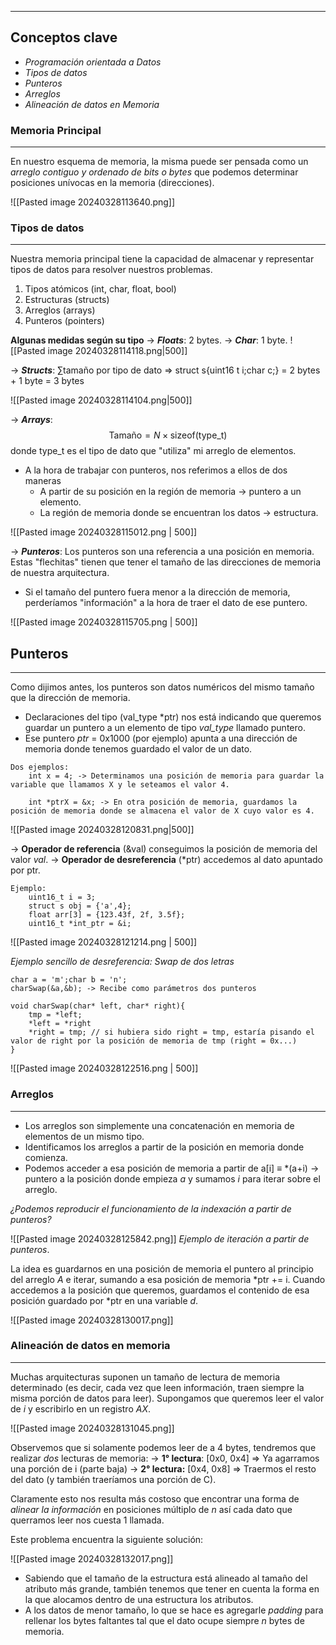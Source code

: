 ***
## Conceptos clave
* *Programación orientada a Datos*
* *Tipos de datos*
* *Punteros*
* *Arreglos*
* *Alineación de datos en Memoria*


### Memoria Principal
***
En nuestro esquema de memoria, la misma puede ser pensada como un *arreglo contiguo y ordenado de bits o bytes* que podemos determinar posiciones unívocas en la memoria (direcciones).

![[Pasted image 20240328113640.png]]


### Tipos de datos
***
Nuestra memoria principal tiene la capacidad de almacenar y representar tipos de datos para resolver nuestros problemas.
1. Tipos atómicos (int, char, float, bool)
2. Estructuras (structs)
3. Arreglos (arrays)
4. Punteros (pointers)

**Algunas medidas según su tipo**
-> ***Floats***: 2 bytes.
-> ***Char***: 1 byte.
![[Pasted image 20240328114118.png|500]]

-> ***Structs***: $\sum \text{tamaño por tipo de dato}$ =>  struct s{uint16 t i;char c;} = 2 bytes + 1 byte = 3 bytes

![[Pasted image 20240328114104.png|500]]

-> ***Arrays***: $$\text{Tamaño} = N \times \text{sizeof(type\_t)}$$ donde type_t es el tipo de dato que "utiliza" mi arreglo de elementos.
* A la hora de trabajar con punteros, nos referimos a ellos de dos maneras 
	* A partir de su posición en la región de memoria -> puntero a un elemento.
	* La región de memoria donde se encuentran los datos -> estructura.

![[Pasted image 20240328115012.png | 500]]

-> ***Punteros***: Los punteros son una referencia a una posición en memoria. Estas "flechitas" tienen que tener el tamaño de las direcciones de memoria de nuestra arquitectura.
* Si el tamaño del puntero fuera menor a la dirección de memoria, perderíamos "información" a la hora de traer el dato de ese puntero.

![[Pasted image 20240328115705.png | 500]]


## Punteros
***
Como dijimos antes, los punteros son datos numéricos del mismo tamaño que la dirección de memoria. 
* Declaraciones del tipo (val_type \*ptr) nos está indicando que queremos guardar un puntero a un elemento de tipo *val_type* llamado puntero.
* Ese puntero *ptr* = 0x1000 (por ejemplo) apunta a una dirección de memoria donde tenemos guardado el valor de un dato.
```
Dos ejemplos:
	int x = 4; -> Determinamos una posición de memoria para guardar la variable que llamamos X y le seteamos el valor 4.

	int *ptrX = &x; -> En otra posición de memoria, guardamos la posición de memoria donde se almacena el valor de X cuyo valor es 4.
```

![[Pasted image 20240328120831.png|500]]

-> **Operador de referencia** (&val) conseguimos la posición de memoria del valor *val*.
-> **Operador de desreferencia** (\*ptr) accedemos al dato apuntado por ptr.

```
Ejemplo: 
	uint16_t i = 3;
	struct s obj = {'a',4};
	float arr[3] = {123.43f, 2f, 3.5f};
	uint16_t *int_ptr = &i;
```

![[Pasted image 20240328121214.png | 500]]


*Ejemplo sencillo de desreferencia: Swap de dos letras*

```
char a = 'm';char b = 'n';
charSwap(&a,&b); -> Recibe como parámetros dos punteros

void charSwap(char* left, char* right){
	tmp = *left;
	*left = *right
	*right = tmp; // si hubiera sido right = tmp, estaría pisando el valor de right por la posición de memoria de tmp (right = 0x...)
}
```

![[Pasted image 20240328122516.png | 500]]

### Arreglos
***
* Los arreglos son simplemente una concatenación en memoria de elementos de un mismo tipo.
* Identificamos los arreglos a partir de la posición en memoria donde comienza.
* Podemos acceder a esa posición de memoria a partir de a\[i\] $\equiv$ \*(a+i) -> puntero a la posición donde empieza *a* y sumamos *i* para iterar sobre el arreglo.

*¿Podemos reproducir el funcionamiento de la indexación a partir de punteros?*

![[Pasted image 20240328125842.png]]
*Ejemplo de iteración a partir de punteros*.

La idea es guardarnos en una posición de memoria el puntero al principio del arreglo $A$ e iterar, sumando a esa posición de memoria \*ptr += i. Cuando accedemos a la posición que queremos, guardamos el contenido de esa posición guardado por \*ptr en una variable $d$.
 
![[Pasted image 20240328130017.png]]

### Alineación de datos en memoria
***
Muchas arquitecturas suponen un tamaño de lectura de memoria determinado (es decir, cada vez que leen información, traen siempre la misma porción de datos para leer). 
Supongamos que queremos leer el valor de $i$ y escribirlo en un registro $AX$. 

![[Pasted image 20240328131045.png]]

Observemos que si solamente podemos leer de a 4 bytes, tendremos que realizar *dos* lecturas de memoria:
-> **1° lectura**: \[0x0, 0x4\] => Ya agarramos una porción de i (parte baja)
-> **2° lectura:** \[0x4, 0x8] => Traermos el resto del dato (y también traeríamos una porción de C).

Claramente esto nos resulta más costoso que encontrar una forma de *alinear la información* en posiciones múltiplo de $n$ así cada dato que querramos leer nos cuesta 1 llamada. 

Este problema encuentra la siguiente solución:

![[Pasted image 20240328132017.png]]

* Sabiendo que el tamaño de la estructura está alineado al tamaño del atributo más grande, también tenemos que tener en cuenta la forma en la que alocamos dentro de una estructura los atributos. 
* A los datos de menor tamaño, lo que se hace es agregarle *padding* para rellenar los bytes faltantes tal que el dato ocupe siempre $n$ bytes de memoria.


